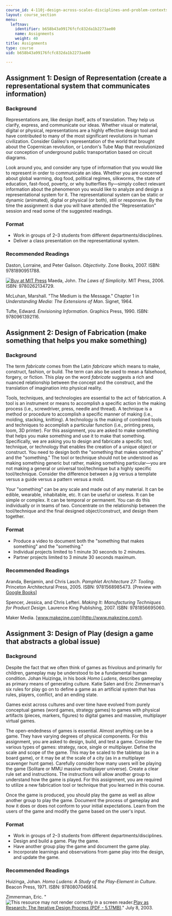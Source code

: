 ```yaml
---
course_id: 4-110j-design-across-scales-disciplines-and-problem-contexts-spring-2013
layout: course_section
menu:
  leftnav:
    identifier: b658b43a99176fcfc832da1b2273ae00
    name: Assignments
    weight: 40
title: Assignments
type: course
uid: b658b43a99176fcfc832da1b2273ae00

---
```


Assignment 1: Design of Representation (create a representational system that communicates information)
-------------------------------------------------------------------------------------------------------

### Background

Representations are, like design itself, acts of translation. They help us clarify, express, and communicate our ideas. Whether visual or material, digital or physical, representations are a highly effective design tool and have contributed to many of the most significant revolutions in human civilization. Consider Galileo's representation of the world that brought about the Copernican revolution, or London's Tube Map that revolutionized our conception of underground public transportation based on circuit diagrams.

Look around you, and consider any type of information that you would like to represent in order to communicate an idea. Whether you are concerned about global warming, dog food, political regimes, silkworms, the state of education, fast-food, poverty, or why butterflies fly—simply collect relevant information about the phenomenon you would like to analyze and design a representational system for it. The representational system can be static or dynamic (animated), digital or physical (or both), still or responsive. By the time the assignment is due you will have attended the "Representation" session and read some of the suggested readings.

### Format

*   Work in groups of 2–3 students from different departments/disciplines.
*   Deliver a class presentation on the representational system.

### Recommended Readings

Daston, Lorraine, and Peter Galison. _Objectivity_. Zone Books, 2007. ISBN: 9781890951788.

[![Buy at MIT Press](/images/mp_logo.gif)](https://mitpress.mit.edu/9780262134729) Maeda, John. _The Laws of Simplicity_. MIT Press, 2006. ISBN: 9780262134729.

McLuhan, Marshall. "The Medium is the Message." Chapter 1 in _Understanding Media: The Extensions of Man_. Signet, 1964.

Tufte, Edward. _Envisioning Information_. Graphics Press, 1990. ISBN: 9780961392116.

Assignment 2: Design of Fabrication (make something that helps you make something)
----------------------------------------------------------------------------------

### Background

The term _fabricate_ comes from the Latin _fabricare_ which means to make, construct, fashion, or build. The term can also be used to mean a falsehood, forgery, or fiction. This play on the word _fabricate_ suggests a rich and nuanced relationship between the concept and the construct, and the translation of imagination into physical reality.

Tools, techniques, and technologies are essential to the act of fabrication. A tool is an instrument or means to accomplish a specific action in the making process (i.e., screwdriver, press, needle and thread). A technique is a method or procedure to accomplish a specific manner of making (i.e., molding, stacking, knitting). A technology is the making of combined tools and techniques to accomplish a particular function (i.e., printing press, loom, 3D printer). For this assignment, you are asked to make something that helps you make something and use it to make that something. Specifically, we are asking you to design and fabricate a specific tool, technique, or technology that enables the creation of a unique object or construct. You need to design both the "something that makes something" and the "something." The tool or technique should not be understood as making something generic but rather, making something particular—you are not making a general or universal tool/technique but a highly specific tool/technique. Consider the difference between a jig versus a template versus a guide versus a pattern versus a mold.

Your "something" can be any scale and made out of any material. It can be edible, wearable, inhabitable, etc. It can be useful or useless. It can be simple or complex. It can be temporal or permanent. You can do this individually or in teams of two. Concentrate on the relationship between the tool/technique and the final designed object/construct, and design them together.

### Format

*   Produce a video to document both the "something that makes something" and the "something."
*   Individual projects limited to 1 minute 30 seconds to 2 minutes.
*   Partner projects limited to 3 minute 30 seconds maximum.

### Recommended Readings

Aranda, Benjamin, and Chris Lasch. _Pamphlet Architecture 27: Tooling_. Princeton Architectural Press, 2005. ISBN: 9781568985473. \[Preview with [Google Books](http://books.google.com/books?id=MG8xfIe55t0C&printsec=frontcover)\]

Spencer, Jessica, and Chris Lefteri. _Making It: Manufacturing Techniques for Product Design_. Laurence King Publishing, 2007. ISBN: 9781856695060.

Maker Media. [www.makezine.com](http://www.makezine.com/).

Assignment 3: Design of Play (design a game that abstracts a global issue)
--------------------------------------------------------------------------

### Background

Despite the fact that we often think of games as frivolous and primarily for children, gameplay may be understood to be a fundamental human condition. Johan Huizinga, in his book _Homo Ludens_, describes gameplay as primary means of generating culture. Katie Salen and Eric Zimmerman's six rules for play go on to define a game as an artificial system that has rules, players, conflict, and an ending state.

Games exist across cultures and over time have evolved from purely conceptual games (word games, strategy games) to games with physical artifacts (pieces, markers, figures) to digital games and massive, multiplayer virtual games.

The open-endedness of games is essential. Almost anything can be a game. They have varying degrees of physical components. For this assignment, you are asked to design, build, and test a game. Consider the various types of games: strategy, race, single or multiplayer. Define the scale and scope of the game. This may be scaled to the tabletop (as in a board game), or it may be at the scale of a city (as in a multiplayer scavenger hunt game). Carefully consider how many users will be playing the game (Solitare or MMU massive multiplayer universe). Create a clear rule set and instructions. The instructions will allow another group to understand how the game is played. For this assignment, you are required to utilize a new fabrication tool or technique that you learned in this course.

Once the game is produced, you should play the game as well as allow another group to play the game. Document the process of gameplay and how it does or does not conform to your initial expectations. Learn from the users of the game and modify the game based on the user's input.

### Format

*   Work in groups of 2–3 students from different departments/disciplines.
*   Design and build a game. Play the game.
*   Have another group play the game and document the game play.
*   Incorporate learnings and observations from game play into the design, and update the game.

### Recommended Readings

Huizinga, Johan. _Homo Ludens: A Study of the Play-Element in Culture_. Beacon Press, 1971. ISBN: 9780807046814.

Zimmerman, Eric. "![This resource may not render correctly in a screen reader.](/images/inacessible.gif)[Play as Research: The Iterative Design Process (PDF - 5.17MB)](https://static1.squarespace.com/static/579b8aa26b8f5b8f49605c96/t/59921253cd39c3da5bd27a6f/1502745178453/Iterative_Design.pdf)." July 8, 2003.